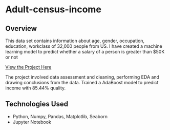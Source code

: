 # Adult-census-income
## Overview
This data set contains information about age, gender, occupation, education, workclass of 32,000 people from US.
I have created a machine learning model to predict whether a salary of a person is greater than $50K or not

[View the Project Here]()

The project involved data assessment and cleaning, performing EDA and drawing conclusions from the data.
Trained a AdaBoost model to predict income with 85.44% quality.

## Technologies Used
- Python, Numpy, Pandas, Matplotlib, Seaborn
- Jupyter Notebook
